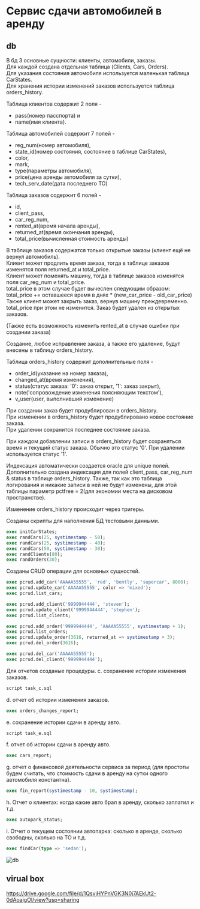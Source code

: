 # Сервис сдачи автомобилей в аренду
## db

В бд 3 основные сущности: клиенты, автомобили, заказы.\
Для каждой создана отдельная таблица (Clients, Cars, Orders). \
Для указания состояния автомобиля используется маленькая таблица CarStates.\
Для хранения истории изменений заказов используется таблица orders_history.

Таблица клиентов содержит 2 поля - 
 * pass(номер пасспорта) и 
 * name(имя клиента).
  
Таблица автомобилей содержит 7 полей -
 * reg_num(номер автомобиля),
 * state_id(номер состояния, состояние в таблице CarStates),
 * color,
 * mark,
 * type(параметры автомобиля),
 * price(цена аренды автомобиля за сутки),
 * tech_serv_date(дата последнего ТО)
  
Таблица заказов содержит 6 полей -
 * id,
 * client_pass,
 * car_reg_num,
 * rented_at(время начала аренды),
 * returned_at(время окончания аренды),
 * total_price(вычисленная стоимость аренды)

В таблице заказов содержатся только открытые заказы (клиент ещё не вернул автомобиль).\
Клиент может продлить время заказа, тогда в таблице заказов изменятся поля returned_at и total_price.\
Клиент может поменять машину, тогда в таблице заказов изменятся поля car_reg_num и total_price.\
total_price в этом случае будет вычеслен следующим образом: total_price += оставшееся время в днях * (new_car_price - old_car_price)\
Также клиент может закрыть заказ, вернув машину преждевременно. total_price при этом не изменится. Заказ будет удален из открытых заказов.

(Также есть возможность изменить rented_at в случае ошибки при создании заказа)

Создание, любое исправление заказа, а также его удаление, будут внесены в таблицу orders_history.

Таблица orders_history содержит дополнительные поля - 
 * order_id(указание на номер заказа),
 * changed_at(время изменения),
 * status(статус заказа: '0': заказ открыт, '1': заказ закрыт),
 * note('сопровождение изменения поясняющим текстом'),
 * v_user(user, выполнивший изменение)

При создании заказ будет продублирован в orders_history.\
При изменении в orders_history будет продублировано новое состояние заказа.\
При удалении сохранится последнее состояние заказа.

При каждом добавлении записи в orders_history будет сохраняться время и текущий статус заказа. Обычно это статус '0'. При удалении используется статус '1'.

Индексация автоматически создается oracle для unique полей. Дополнительно создана индексация для полей client_pass, car_reg_num & status в таблице orders_history. Также, так как это таблица логирования и никакие записи в ней не будут изменены, для этой таблицы параметр pctfree = 2(для экономии места на дисковом пространстве).

Изменение orders_history происходит через тригеры.

Созданы скрипты для наполнения БД тестовыми данными.

```sql
exec initCarStates;
exec randCars(25, systimestamp - 50);
exec randCars(25, systimestamp - 40);
exec randCars(50, systimestamp - 30);
exec randClients(80);
exec randOrders(30);
```

Созданы CRUD операции для основных сущностей. 
```sql
exec pcrud.add_car('AAAAA55555', 'red', 'bently', 'supercar', 8000);
exec pcrud.update_car('AAAAA55555', color => 'mixed');
exec pcrud.list_cars;

exec pcrud.add_client('9999944444', 'steven');
exec pcrud.update_client('9999944444', 'stephen');
exec pcrud.list_clients;

exec pcrud.add_order('9999944444', 'AAAAA55555', systimestamp + 1);
exec pcrud.list_orders;
exec pcrud.update_order(3616, returned_at => systimestamp + 3);
exec pcrud.del_order(3616);

exec pcrud.del_car('AAAAA55555');
exec pcrud.del_client('9999944444');
```


Для отчетов созданые процедуры.
c.	сохранение истории изменения заказов.
  ```sql
script task_c.sql
  ```
d.	отчет об истории изменения заказов.
  ```sql
exec orders_changes_report;
  ```
e.	сохранение истории сдачи в аренду авто.
  ```sql
script task_e.sql
  ```
f.	отчет об истории сдачи в аренду авто.
  ```sql
exec cars_report;
  ```
g.	отчет о финансовой деятельности сервиса за период (для простоты будем считать, что стоимость сдачи в аренду на сутки одного автомобиля константна).
  ```sql
exec fin_report(systimestamp - 10, systimestamp);
  ```
h.	Отчет о клиентах: когда какие авто брал в аренду, сколько заплатил и т.д.
  ```sql
exec autopark_status;
  ```
i.	Отчет о текущем состоянии автопарка: сколько в аренде, сколько свободны, сколько на ТО и т.д.
  ```sql
exec findCar(type => 'sedan');
  ```

![db](https://github.com/mixae1/potential-happiness/assets/56720762/621706dc-be9f-42a1-abae-32eacaa1a127)


## virual box

https://drive.google.com/file/d/1QsvjHYPnVGK3N0j7AEkUt2-0dAoaigOl/view?usp=sharing
